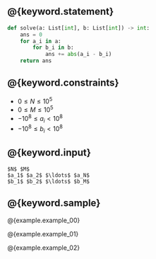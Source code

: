 ## @{keyword.statement}

``` python
def solve(a: List[int], b: List[int]) -> int:
    ans = 0
    for a_i in a:
        for b_i in b:
            ans += abs(a_i - b_i)
    return ans
```

## @{keyword.constraints}

- $0 \leq N \leq 10^5$
- $0 \leq M \leq 10^5$
- $-10^8 \leq a_i \lt 10^8$
- $-10^8 \leq b_i \lt 10^8$

## @{keyword.input}

```
$N$ $M$
$a_1$ $a_2$ $\ldots$ $a_N$
$b_1$ $b_2$ $\ldots$ $b_M$
```

## @{keyword.sample}

@{example.example_00}

@{example.example_01}

@{example.example_02}
